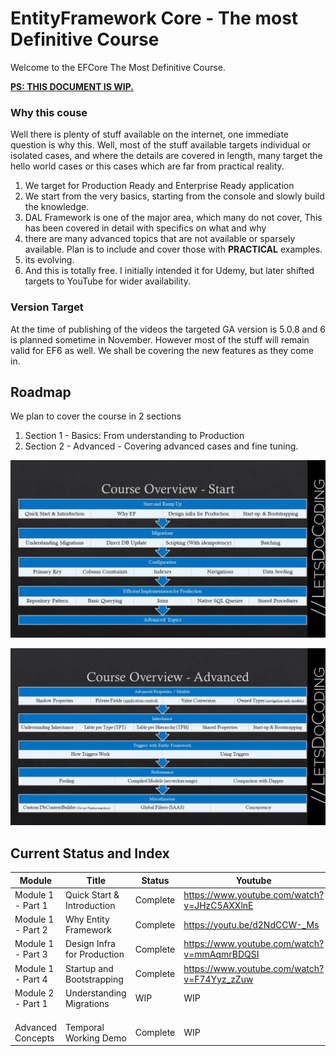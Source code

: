 # EntityFramework Core - The most Definitive Course

Welcome to the EFCore The Most Definitive Course. 

<u>**PS: THIS DOCUMENT IS WIP.**</u>



### Why this couse

Well there is plenty of stuff available on the internet, one immediate question is why this. Well, most of the stuff available targets individual or isolated cases, and where the details are covered in length, many target the hello world cases or this cases which are far from practical reality. 

1. We target for Production Ready and Enterprise Ready application
2. We start from the very basics, starting from the console and slowly build the knowledge.
3. DAL Framework is one of the major area, which many do not cover, This  has been covered in detail with specifics on what and why
4. there are many advanced topics that are not available or sparsely available. Plan is to include and cover those with **PRACTICAL** examples. 
5. its evolving.
6. And this is totally free. I initially intended it for Udemy, but later shifted targets to YouTube for wider availability. 



### Version Target

At the time of publishing of the videos the targeted GA version is 5.0.8 and 6 is planned sometime in November. However most of the stuff will remain valid for EF6 as well. We shall be covering the new features as they come in. 



## Roadmap

We plan to cover the course in 2 sections

1. Section 1 - Basics: From understanding to Production
2. Section 2 - Advanced - Covering advanced cases and fine tuning.

![roadmap1](https://github.com/letsdocoding/efcore-definitive-course/blob/main/images/roadmap1.JPG)

![roadmap2](https://github.com/letsdocoding/efcore-definitive-course/blob/main/images/roadmap2.JPG)

## Current Status and Index

| Module            | Title                       | Status      | Youtube                                     | Code                                                         |
| ----------------- | --------------------------- | ----------- | ------------------------------------------- | ------------------------------------------------------------ |
| Module 1 - Part 1 | Quick Start & Introduction  | Complete    | https://www.youtube.com/watch?v=JHzC5AXXlnE | [Source](src/Module%2001/Part%201%20-%20Starting%20with%20Console%20Project) |
| Module 1 - Part 2 | Why Entity Framework        | Complete    | https://youtu.be/d2NdCCW-_Ms                | N/A                                                          |
| Module 1 - Part 3 | Design Infra for Production | Complete    | https://www.youtube.com/watch?v=mmAqmrBDQSI | [Source](src/Module%2001/Part%203%20-%20Building%20Framework) |
| Module 1 - Part 4 | Startup and Bootstrapping   | Complete    | https://www.youtube.com/watch?v=F74Yyz_zZuw | [Source](src/Module%2001/Part%204%20-%20Bootstrapping)                                                              |
| Module 2 - Part 1 | Understanding Migrations    | WIP        | WIP                                            |                                                              |
|                   |                             |             |                                             |                                                              |
|                   |                             |             |                                             |                                                              |
|                   |                             |             |                                             |                                                              |
| Advanced Concepts | Temporal Working Demo       | Complete    |WIP                                          | [Source](src/Additional%20Concepts/Temporal)                 |


